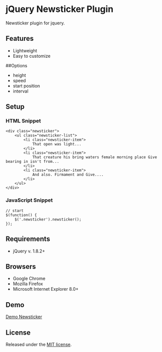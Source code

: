 # jQuery Newsticker Plugin
Newsticker plugin for jquery.

## Features
- Lightweight
- Easy to customize

##Options
- height
- speed
- start position
- interval

## Setup
### HTML Snippet

	<div class="newsticker">
	    <ul class="newsticker-list">
	        <li class="newsticker-item">
	        	That open was light...
	        </li>
	        <li class="newsticker-item">
	        	That creature his bring waters female morning place Give bearing in isn't from...
	        </li>
	        <li class="newsticker-item">
	        	And also. Firmament and Give....
	        </li>
	    </ul>
	</div>

### JavaScript Snippet

	// start
	$(function() {
		$('.newsticker').newsticker();
	});

## Requirements
- jQuery v. 1.8.2+  

## Browsers
- Google Chrome
- Mozilla Firefox
- Microsoft Internet Explorer 8.0+

## Demo
[Demo Newsticker](http://cythilya.github.io/jquery-newsticker)

## License
Released under the [MIT license](http://opensource.org/licenses/MIT).